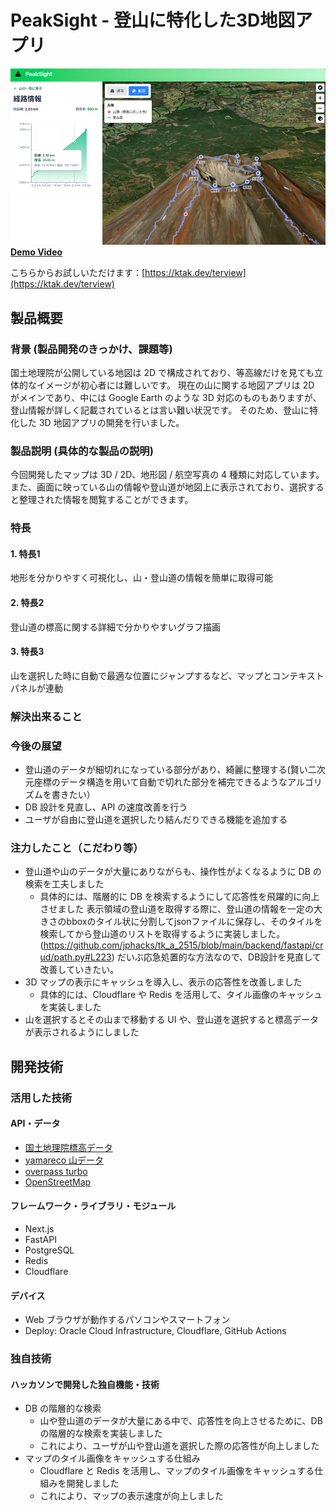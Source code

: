 # PeakSight - 登山に特化した3D地図アプリ

[![PeakSight](https://raw.githubusercontent.com/jphacks/tk_a_2515/refs/heads/main/assets/thumbnail.png)](https://ktak.dev/terview)
**[Demo Video](https://drive.google.com/file/d/1rqYMN_nXDkxJ--uy6Uiw-0kJ724K9rbl/view?usp=sharing)**

こちらからお試しいただけます：[https://ktak.dev/terview](https://ktak.dev/terview)

## 製品概要
### 背景 (製品開発のきっかけ、課題等)
国土地理院が公開している地図は 2D で構成されており、等高線だけを見ても立体的なイメージが初心者には難しいです。
現在の山に関する地図アプリは 2D がメインであり、中には Google Earth のような 3D 対応のものもありますが、登山情報が詳しく記載されているとは言い難い状況です。
そのため、登山に特化した 3D 地図アプリの開発を行いました。

### 製品説明 (具体的な製品の説明)
今回開発したマップは 3D / 2D、地形図 / 航空写真の 4 種類に対応しています。
また、画面に映っている山の情報や登山道が地図上に表示されており、選択すると整理された情報を閲覧することができます。

### 特長
#### 1. 特長1
地形を分かりやすく可視化し、山・登山道の情報を簡単に取得可能

#### 2. 特長2
登山道の標高に関する詳細で分かりやすいグラフ描画

#### 3. 特長3
山を選択した時に自動で最適な位置にジャンプするなど、マップとコンテキストパネルが連動

### 解決出来ること
### 今後の展望
- 登山道のデータが細切れになっている部分があり、綺麗に整理する(賢い二次元座標のデータ構造を用いて自動で切れた部分を補完できるようなアルゴリズムを書きたい）
- DB 設計を見直し、API の速度改善を行う
- ユーザが自由に登山道を選択したり結んだりできる機能を追加する

### 注力したこと（こだわり等）
- 登山道や山のデータが大量にありながらも、操作性がよくなるように DB の検索を工夫しました
  - 具体的には、階層的に DB を検索するようにして応答性を飛躍的に向上させました
    表示領域の登山道を取得する際に、登山道の情報を一定の大きさのbboxのタイル状に分割してjsonファイルに保存し、そのタイルを検索してから登山道のリストを取得するように実装しました。(https://github.com/jphacks/tk_a_2515/blob/main/backend/fastapi/crud/path.py#L223)
    だいぶ応急処置的な方法なので、DB設計を見直して改善していきたい。
- 3D マップの表示にキャッシュを導入し、表示の応答性を改善しました
  - 具体的には、Cloudflare や Redis を活用して、タイル画像のキャッシュを実装しました
- 山を選択するとその山まで移動する UI や、登山道を選択すると標高データが表示されるようにしました

## 開発技術
### 活用した技術
#### API・データ
- [国土地理院標高データ](https://maps.gsi.go.jp/development/demtile.html)
- [yamareco 山データ](https://www.yamareco.com/)
- [overpass turbo](https://overpass-turbo.eu/)
- [OpenStreetMap](https://www.openstreetmap.org)

#### フレームワーク・ライブラリ・モジュール
- Next.js
- FastAPI
- PostgreSQL
- Redis
- Cloudflare

#### デバイス
- Web ブラウザが動作するパソコンやスマートフォン
- Deploy: Oracle Cloud Infrastructure, Cloudflare, GitHub Actions

### 独自技術
#### ハッカソンで開発した独自機能・技術
- DB の階層的な検索
  - 山や登山道のデータが大量にある中で、応答性を向上させるために、DB の階層的な検索を実装しました
  - これにより、ユーザが山や登山道を選択した際の応答性が向上しました
- マップのタイル画像をキャッシュする仕組み
  - Cloudflare と Redis を活用し、マップのタイル画像をキャッシュする仕組みを開発しました
  - これにより、マップの表示速度が向上しました
